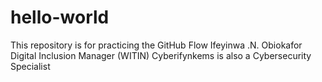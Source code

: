 # hello-world
This repository is for practicing the GitHub Flow
Ifeyinwa .N. Obiokafor
Digital Inclusion Manager (WITIN)
Cyberifynkems is also a Cybersecurity Specialist
